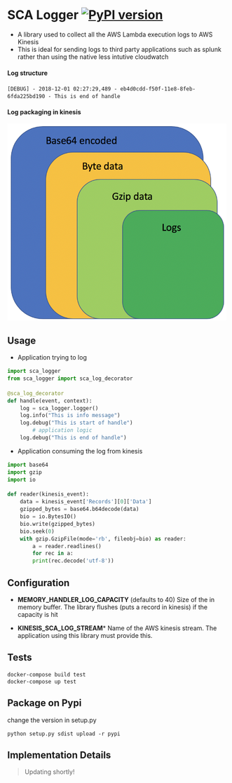 

# SCA Logger [![PyPI version](https://badge.fury.io/py/sca_logger_python.svg)](https://badge.fury.io/py/sca_logger_python)
 
- A library used to collect all the AWS Lambda execution logs to AWS Kinesis
- This is ideal for sending logs to third party applications such as splunk rather than using the native less intutive cloudwatch

#### Log structure
   `[DEBUG] - 2018-12-01 02:27:29,489 - eb4d0cdd-f50f-11e8-8feb-6fda225bd190 - This is end of handle`

#### Log packaging in kinesis
<img src="https://github.com/Tesla-SCA/sca_logger_python/blob/master/image.png" width="500" height="450">

## Usage
- Application trying to log

```python
import sca_logger
from sca_logger import sca_log_decorator

@sca_log_decorator
def handle(event, context):
	log = sca_logger.logger()
	log.info("This is info message")
	log.debug("This is start of handle")
		# application logic
	log.debug("This is end of handle")
```

- Application consuming the log from kinesis

```python
import base64
import gzip
import io

def reader(kinesis_event):
	data = kinesis_event['Records'][0]['Data']
	gzipped_bytes = base64.b64decode(data)
	bio = io.BytesIO()
	bio.write(gzipped_bytes)
	bio.seek(0)
	with gzip.GzipFile(mode='rb', fileobj=bio) as reader:
		a = reader.readlines()
		for rec in a:
		print(rec.decode('utf-8'))
```

## Configuration

  - **MEMORY_HANDLER_LOG_CAPACITY** (defaults to 40)
     Size of the in memory buffer. The library flushes (puts a record in kinesis) if the capacity is hit
	 
  - **KINESIS_SCA_LOG_STREAM***
     Name of the AWS kinesis stream. The application using this library must provide this.


## Tests

```shell
docker-compose build test
docker-compose up test
```

## Package on Pypi
change the version in setup.py
```shell
python setup.py sdist upload -r pypi
```
 

## Implementation Details
>  Updating shortly!
